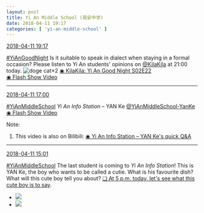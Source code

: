 ```yaml
---
layout: post
title: Yi An Middle School (易安中学)
date: 2018-04-11 19:17
categories: [ 'yi-an-middle-school' ]
---
```


<div class="weibo-info">
  <a href="https://weibo.com/6074218720/GbCzC9cNf">2018-04-11 19:17</a>
</div>

[#YiAnGoodNight](https://weibo.com/p/10080892b104a59bff303ca883e7931b5b916e/super_index) Is it suitable to speak in dialect when staying in a formal occasion? Please listen to Yi An students' opinions on [@KilaKila](https://weibo.com/u/5990184179) at 21:00 today. ![doge cat](https://img.t.sinajs.cn/t4/appstyle/expression/ext/normal/4a/mm_org.gif)×2 [◉ KilaKila: Yi An Good Night S02E22](http://www.hongdoufm.com/room/1121626792608661513)  
[◉ Flash Show Video](https://www.miaopai.com/show/ZezYUFoCnpmvBXblY8A-SK1GO4Mh-7xAf~W5Kg__.htm)

<!-- more -->

---

<div class="weibo-info">
  <a href="https://weibo.com/6074218720/GbBG3klpx">2018-04-11 17:00</a>
</div>

[#YiAnMiddleSchool](https://weibo.com/p/100808e5c67e0668537d4caddefd946dcff208/super_index) *Yi An Info Station* – YAN Ke [@YiAnMiddleSchool-YanKe](https://weibo.com/u/6505423304)   
[◉ Flash Show Video](https://www.miaopai.com/show/sbMbdze5NbcGk9bM2VOOr2nvopk5to3nBPDxEg__.htm)

Note:
1. This video is also on Bilibili: [◉ Yi An Info Station – YAN Ke's quick Q&A](https://www.bilibili.com/video/av21945122)

---

<div class="weibo-info">
  <a href="https://weibo.com/6074218720/GbATJDnnL">2018-04-11 15:01</a>
</div>

[#YiAnMiddleSchool](https://weibo.com/p/100808e5c67e0668537d4caddefd946dcff208/super_index) The last student is coming to *Yi An Info Station*! This is YAN Ke, the boy who wants to be called a cutie. What is his favourite dish? What will this cute boy tell you about? [❏ At 5 p.m. today, let's see what this cute boy is to say](http://t.cn/Rm6dPLi).

<ul class="weibo-pic-list-1">
  <li class="weibo-pic">
    <a href="http://wx2.sinaimg.cn/mw690/006D4NLGgy1fq8q81bt92j33vc2kvx6q.jpg"><img src="http://wx2.sinaimg.cn/thumb150/006D4NLGgy1fq8q81bt92j33vc2kvx6q.jpg"/></a>
  </li>
  <li class="weibo-pic">
    <a href="http://wx2.sinaimg.cn/mw690/006D4NLGgy1fq8q82t4eij3223334kjl.jpg"><img src="http://wx2.sinaimg.cn/thumb150/006D4NLGgy1fq8q82t4eij3223334kjl.jpg"/></a>
  </li>
</ul>
